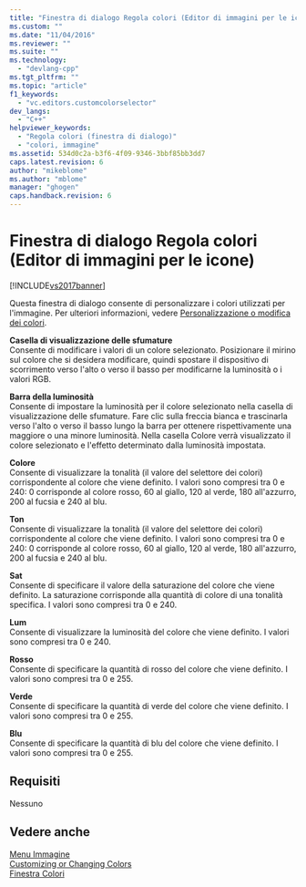 ```yaml
---
title: "Finestra di dialogo Regola colori (Editor di immagini per le icone) | Microsoft Docs"
ms.custom: ""
ms.date: "11/04/2016"
ms.reviewer: ""
ms.suite: ""
ms.technology: 
  - "devlang-cpp"
ms.tgt_pltfrm: ""
ms.topic: "article"
f1_keywords: 
  - "vc.editors.customcolorselector"
dev_langs: 
  - "C++"
helpviewer_keywords: 
  - "Regola colori (finestra di dialogo)"
  - "colori, immagine"
ms.assetid: 534d0c2a-b3f6-4f09-9346-3bbf85bb3dd7
caps.latest.revision: 6
author: "mikeblome"
ms.author: "mblome"
manager: "ghogen"
caps.handback.revision: 6
---
```

# Finestra di dialogo Regola colori (Editor di immagini per le icone)
[!INCLUDE[vs2017banner](../assembler/inline/includes/vs2017banner.md)]

Questa finestra di dialogo consente di personalizzare i colori utilizzati per l'immagine.  Per ulteriori informazioni, vedere [Personalizzazione o modifica dei colori](../windows/customizing-or-changing-colors-image-editor-for-icons.md).  
  
 **Casella di visualizzazione delle sfumature**  
 Consente di modificare i valori di un colore selezionato.  Posizionare il mirino sul colore che si desidera modificare,  quindi spostare il dispositivo di scorrimento verso l'alto o verso il basso per modificarne la luminosità o i valori RGB.  
  
 **Barra della luminosità**  
 Consente di impostare la luminosità per il colore selezionato nella casella di visualizzazione delle sfumature.  Fare clic sulla freccia bianca e trascinarla verso l'alto o verso il basso lungo la barra per ottenere rispettivamente una maggiore o una minore luminosità.  Nella casella Colore verrà visualizzato il colore selezionato e l'effetto determinato dalla luminosità impostata.  
  
 **Colore**  
 Consente di visualizzare la tonalità \(il valore del selettore dei colori\) corrispondente al colore che viene definito.  I valori sono compresi tra 0 e 240: 0 corrisponde al colore rosso, 60 al giallo, 120 al verde, 180 all'azzurro, 200 al fucsia e 240 al blu.  
  
 **Ton**  
 Consente di visualizzare la tonalità \(il valore del selettore dei colori\) corrispondente al colore che viene definito.  I valori sono compresi tra 0 e 240: 0 corrisponde al colore rosso, 60 al giallo, 120 al verde, 180 all'azzurro, 200 al fucsia e 240 al blu.  
  
 **Sat**  
 Consente di specificare il valore della saturazione del colore che viene definito.  La saturazione corrisponde alla quantità di colore di una tonalità specifica.  I valori sono compresi tra 0 e 240.  
  
 **Lum**  
 Consente di visualizzare la luminosità del colore che viene definito.  I valori sono compresi tra 0 e 240.  
  
 **Rosso**  
 Consente di specificare la quantità di rosso del colore che viene definito.  I valori sono compresi tra 0 e 255.  
  
 **Verde**  
 Consente di specificare la quantità di verde del colore che viene definito.  I valori sono compresi tra 0 e 255.  
  
 **Blu**  
 Consente di specificare la quantità di blu del colore che viene definito.  I valori sono compresi tra 0 e 255.  
  
## Requisiti  
 Nessuno  
  
## Vedere anche  
 [Menu Immagine](../mfc/image-menu-image-editor-for-icons.md)   
 [Customizing or Changing Colors](../windows/customizing-or-changing-colors-image-editor-for-icons.md)   
 [Finestra Colori](../windows/colors-window-image-editor-for-icons.md)